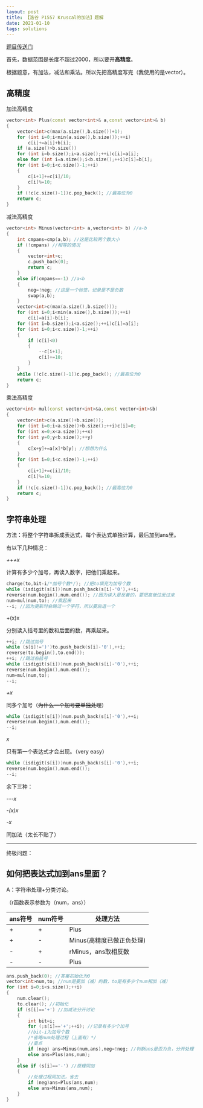 ```yaml
---
layout: post
title: 【洛谷 P1557 Kruscal的加法】题解
date: 2021-01-10
tags: solutions
---
```


[题目传送门](https://www.luogu.com.cn/problem/P1557)

首先，数据范围是长度不超过2000，所以要开**高精度**。

根据题意，有加法，减法和乘法。所以先把高精度写完（我使用的是vector）。

## 高精度

加法高精度

```c++
vector<int> Plus(const vector<int>& a,const vector<int>& b)
{
	vector<int>c(max(a.size(),b.size())+1);
	for (int i=0;i<min(a.size(),b.size());++i)
		c[i]+=a[i]+b[i];
	if (a.size()>b.size())
	for (int i=b.size();i<a.size();++i)c[i]=a[i];
	else for (int i=a.size();i<b.size();++i)c[i]=b[i];
	for (int i=0;i<c.size()-1;++i)
	{
		c[i+1]+=c[i]/10;
		c[i]%=10;
	}
	if (!c[c.size()-1])c.pop_back(); //最高位为0
	return c;
}
```
减法高精度
```c++
vector<int> Minus(vector<int> a,vector<int> b) //a-b
{
	int cmpans=cmp(a,b); //这是比较两个数大小
	if (!cmpans) //相等的情况
	{
		vector<int>c;
		c.push_back(0);
		return c;
	}
	else if(cmpans==-1) //a<b
	{
		neg=!neg; //这是一个标签，记录是不是负数
		swap(a,b);
	}
	vector<int>c(max(a.size(),b.size()));
	for (int i=0;i<min(a.size(),b.size());++i)
		c[i]=a[i]-b[i];
	for (int i=b.size();i<a.size();++i)c[i]=a[i];
	for (int i=0;i<c.size()-1;++i)
	{
		if (c[i]<0)
		{
			--c[i+1];
			c[i]+=10;
		}
	}
	while (!c[c.size()-1])c.pop_back(); //最高位为0
	return c;	
}
```
乘法高精度
```c++
vector<int> mul(const vector<int>&a,const vector<int>&b)
{
	vector<int>c(a.size()+b.size());
	for (int i=0;i<a.size()+b.size();++i)c[i]=0;
	for (int x=0;x<a.size();++x)
	for (int y=0;y<b.size();++y)
	{
		c[x+y]+=a[x]*b[y]; //想想为什么
	}
	for (int i=0;i<c.size()-1;++i)
	{
		c[i+1]+=c[i]/10;
		c[i]%=10;
	}
	if (!c[c.size()-1])c.pop_back(); //最高位为0
	return c;
}
```
## 字符串处理

方法：将整个字符串拆成表达式，每个表达式单独计算，最后加到ans里。

有以下几种情况：

*+++x*

计算有多少个加号，再读入数字，把他们乘起来。
```c++
charge(to,bit-i/*加号个数*/); //把to填充为加号个数
while (isdigit(s[i]))num.push_back(s[i]-'0'),++i;
reverse(num.begin(),num.end()); //因为读入是反着的，要把高低位反过来
num=mul(num,to); //乘起来
--i; //因为更新时会跳过一个字符，所以要后退一个
```
+(x)x

分别读入括号里的数和后面的数，再乘起来。
```c++
++i; //跳过加号
while (s[i]!=')')to.push_back(s[i]-'0'),++i;
reverse(to.begin(),to.end());
++i; //跳过右括号
while (isdigit(s[i]))num.push_back(s[i]-'0'),++i;
reverse(num.begin(),num.end());
num=mul(num,to);
--i;
```
*+x*

同多个加号（~~为什么一个加号要单独处理~~）
```c++
while (isdigit(s[i]))num.push_back(s[i]-'0'),++i;
reverse(num.begin(),num.end());
--i;
```
*x*

只有第一个表达式才会出现。（very easy）
```c++
while (isdigit(s[i]))num.push_back(s[i]-'0'),++i;
reverse(num.begin(),num.end());
--i;
```
余下三种：

*---x*

*-(x)x*

*-x*

同加法（太长不贴了）

---
终极问题：
## 如何把表达式加到ans里面？

A：字符串处理+分类讨论。

（r函数表示参数为（num，ans））

|ans符号|num符号|处理方法|
|---|---|--- |
| + | + |Plus|
| + | - |Minus(高精度已做正负处理)|
| - | + |rMinus，ans取相反数|
| - | - |Plus|

```c++
ans.push_back(0); //答案初始化为0
vector<int>num,to; //num是要加（减）的数，to是有多少个num相加（减）
for (int i=0;i<s.size();++i)
{
	num.clear();
	to.clear(); //初始化
	if (s[i]=='+') //加减法分开讨论
	{
		int bit=i;
		for (;s[i]=='+';++i); //记录有多少个加号
		//bit-i为加号个数
       	/*省略num处理过程（上面有）*/
        //重点
		if (neg) ans=Minus(num,ans),neg=!neg; //判断ans是否为负，分开处理
		else ans=Plus(ans,num);
	}
	else if (s[i]=='-') //原理同加
	{
		//处理过程同加法，省去
		if (neg)ans=Plus(ans,num);
		else ans=Minus(ans,num);
	}
}
```